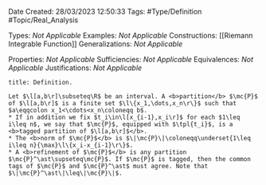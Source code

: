 <div class="topSpace"></div>

Date Created: 28/03/2023 12:50:33
Tags: #Type/Definition #Topic/Real_Analysis

Types: <i>Not Applicable</i>
Examples: <i>Not Applicable</i>
Constructions: [[Riemann Integrable Function]]
Generalizations: <i>Not Applicable</i>

Properties: <i>Not Applicable</i>
Sufficiencies: <i>Not Applicable</i>
Equivalences: <i>Not Applicable</i>
Justifications: <i>Not Applicable</i>

``` ad-Definition
title: Definition.

Let $\l[a,b\r]\subseteq\R$ be an interval. A <b>partition</b> $\mc{P}$ of $\l[a,b\r]$ is a finite set $\l\{x_1,\dots,x_n\r\}$ such that $a\eqqcolon x_1<\cdots<x_n\coloneqq b$.
* If in addition we fix $t_i\in\l[x_{i-1},x_i\r]$ for each $1\leq i\leq n$, we say that $\mc{P}$, equipped with $\tpl{t_i}$, is a <b>tagged partition of $\l[a,b\r]$</b>.
* The <b>norm of $\mc{P}$</b> is $\|\mc{P}\|\coloneqq\underset{1\leq i\leq n}{\max}\l\{x_i-x_{i-1}\r\}$.
* A <b>refinement of $\mc{P}$</b> is any partition $\mc{P}^\ast\supseteq\mc{P}$. If $\mc{P}$ is tagged, then the common tags of $\mc{P}$ and $\mc{P}^\ast$ must agree. Note that $\|\mc{P}^\ast\|\leq\|\mc{P}\|$.

```
